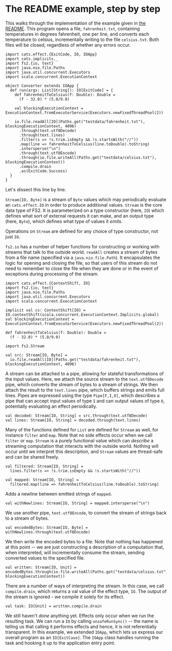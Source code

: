# The README example, step by step

This walks through the implementation of the example given in [the README](../README.md). This program opens a file, `fahrenheit.txt`, containing temperatures in degrees fahrenheit, one per line, and converts each temperature to celsius, incrementally writing to the file `celsius.txt`. Both files will be closed, regardless of whether any errors occur.

```tut:book
import cats.effect.{ExitCode, IO, IOApp}
import cats.implicits._
import fs2.{io, text}
import java.nio.file.Paths
import java.util.concurrent.Executors
import scala.concurrent.ExecutionContext

object Converter extends IOApp {
  def run(args: List[String]): IO[ExitCode] = {
    def fahrenheitToCelsius(f: Double): Double =
      (f - 32.0) * (5.0/9.0)

    val blockingExecutionContext = ExecutionContext.fromExecutorService(Executors.newFixedThreadPool(2))

    io.file.readAll[IO](Paths.get("testdata/fahrenheit.txt"), blockingExecutionContext, 4096)
      .through(text.utf8Decode)
      .through(text.lines)
      .filter(s => !s.trim.isEmpty && !s.startsWith("//"))
      .map(line => fahrenheitToCelsius(line.toDouble).toString)
      .intersperse("\n")
      .through(text.utf8Encode)
      .through(io.file.writeAll(Paths.get("testdata/celsius.txt"), blockingExecutionContext))
      .compile.drain
      .as(ExitCode.Success)
  }
}
```

Let's dissect this line by line.

`Stream[IO, Byte]` is a stream of `Byte` values which may periodically evaluate an `cats.effect.IO` in order to produce additional values. `Stream` is the core data type of FS2. It is parameterized on a type constructor (here, `IO`) which defines what sort of external requests it can make, and an output type (here, `Byte`), which defines what type of values it _emits_.

Operations on `Stream` are defined for any choice of type constructor, not just `IO`.

`fs2.io` has a number of helper functions for constructing or working with streams that talk to the outside world. `readAll` creates a stream of bytes from a file name (specified via a `java.nio.file.Path`). It encapsulates the logic for opening and closing the file, so that users of this stream do not need to remember to close the file when they are done or in the event of exceptions during processing of the stream.

```tut:silent
import cats.effect.{ContextShift, IO}
import fs2.{io, text}
import java.nio.file.Paths
import java.util.concurrent.Executors
import scala.concurrent.ExecutionContext

implicit val cs: ContextShift[IO] = IO.contextShift(scala.concurrent.ExecutionContext.Implicits.global)
val blockingExecutionContext = ExecutionContext.fromExecutorService(Executors.newFixedThreadPool(2))

def fahrenheitToCelsius(f: Double): Double =
  (f - 32.0) * (5.0/9.0)
```

```tut
import fs2.Stream

val src: Stream[IO, Byte] =
  io.file.readAll[IO](Paths.get("testdata/fahrenheit.txt"), blockingExecutionContext, 4096)
```

A stream can be attached to a pipe, allowing for stateful transformations of the input values. Here, we attach the source stream to the `text.utf8Decode` pipe, which converts the stream of bytes to a stream of strings. We then attach the result to the `text.lines` pipe, which buffers strings and emits full lines. Pipes are expressed using the type `Pipe[F,I,O]`, which describes a pipe that can accept input values of type `I` and can output values of type `O`, potentially evaluating an effect periodically.

```tut
val decoded: Stream[IO, String] = src.through(text.utf8Decode)
val lines: Stream[IO, String] = decoded.through(text.lines)
```

Many of the functions defined for `List` are defined for `Stream` as well, for instance `filter` and `map`. Note that no side effects occur when we call `filter` or `map`. `Stream` is a purely functional value which can _describe_ a streaming computation that interacts with the outside world. Nothing will occur until we interpret this description, and `Stream` values are thread-safe and can be shared freely.

```tut
val filtered: Stream[IO, String] =
  lines.filter(s => !s.trim.isEmpty && !s.startsWith("//"))

val mapped: Stream[IO, String] =
  filtered.map(line => fahrenheitToCelsius(line.toDouble).toString)
```

Adds a newline between emitted strings of `mapped`.

```tut
val withNewlines: Stream[IO, String] = mapped.intersperse("\n")
```

We use another pipe, `text.utf8Encode`, to convert the stream of strings back to a stream of bytes.

```tut
val encodedBytes: Stream[IO, Byte] = withNewlines.through(text.utf8Encode)
```

We then write the encoded bytes to a file. Note that nothing has happened at this point -- we are just constructing a description of a computation that, when interpreted, will incrementally consume the stream, sending converted values to the specified file.

```tut
val written: Stream[IO, Unit] = encodedBytes.through(io.file.writeAll(Paths.get("testdata/celsius.txt"), blockingExecutionContext))
```

There are a number of ways of interpreting the stream. In this case, we call `compile.drain`, which returns a val value of the effect type, `IO`. The output of the stream is ignored - we compile it solely for its effect.

```tut
val task: IO[Unit] = written.compile.drain
```

We still haven't *done* anything yet. Effects only occur when we run the resulting task. We can run a `IO` by calling `unsafeRunSync()` -- the name is telling us that calling it performs effects and hence, it is not referentially transparent. In this example, we extended `IOApp`, which lets us express our overall program as an `IO[ExitCase]`. The `IOApp` class handles running the task and hooking it up to the application entry point.
